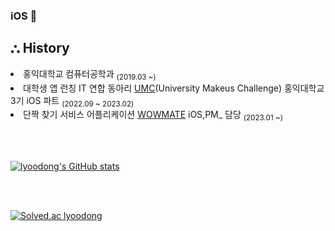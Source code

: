 ### iOS 🍎

## ⛬ History 

  <div align=left>

  <li>홍익대학교 컴퓨터공학과 <sub>(2019.03 ~)</sub></li>
  <li>대학생 앱 런칭 IT 연합 동아리 <a href="https://www.makeus.in/umc">UMC</a>(University Makeus Challenge) 홍익대학교 3기 iOS 파트 <sub>(2022.09 ~ 2023.02)     </sub></li>
  <li>단짝 찾기 서비스 어플리케이션 <a href="https://github.com/UMC-WOWMATE/WOWMATE-iOS">WOWMATE</a> iOS,PM_ 담당 <sub>(2023.01 ~)</sub></li>


  <br><br>
  


[![lyoodong's GitHub stats](https://github-readme-stats.vercel.app/api?username=lyoodong&show_icons=true&theme=swift&hide=prs,issues,contribs)](https://github.com/anuraghazra/github-readme-stats)
  
  <br><br>

[![Solved.ac
lyoodong](http://mazassumnida.wtf/api/mini/generate_badge?boj=lyoodong)](https://solved.ac/lyoodong)
 




